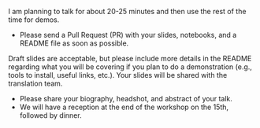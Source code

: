 
I am planning to talk for about 20-25 minutes and then use the rest of the time for demos.


- Please send a Pull Request (PR) with your slides, notebooks, and a README file as soon as possible. 

Draft slides are acceptable, but please include more details in the README regarding what you will be covering if you plan to do a demonstration (e.g., tools to install, useful links, etc.). Your slides will be shared with the translation team.
- Please share your biography, headshot, and abstract of your talk.
- We will have a reception at the end of the workshop on the 15th, followed by dinner.
